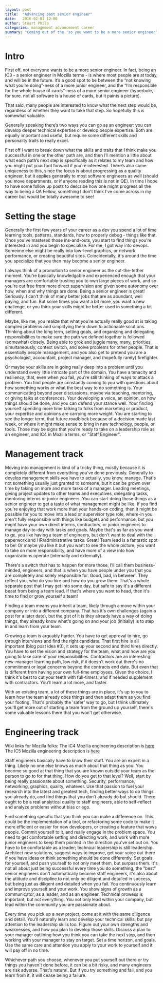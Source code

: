 ```yaml
---
layout: post
title:  "Advancing past senior engineer"
date:   2016-02-01 12:00
author: Stuart Philp
categories: management advancement career
summary: "Coming out of the 'so you want to be a more senior engineer' panel at <a href='https://wiki.mozilla.org/All_Hands/2015_Orlando'>Mozlando</a>, a few people have discussed with me what it would mean for them to take the next step in their careers, how do they do that and what are the options in front of them to continue to grow. There’s a lot of good info about this floating around our internal wiki’s, but those weren't geared to my team in particular, so it seemed like a bit of a blog post was in order."
---
```


# Intro #

First off, not everyone wants to be a more senior engineer. In fact, being an IC3 - a senior engineer in Mozilla terms - is where most people are at today, and will be in the future. It’s a good spot to be between the “not knowing what you’re doing”-ness of a more junior engineer, and the “I’m responsible for the whole house of cards”-ness of a more senior engineer (hyperbole, for sure. not all software is a house of cards, but it paints a picture).

That said, many people are interested to know what the next step would be, regardless of whether they want to take that step. So hopefully this is somewhat valuable.

Generally speaking there’s two ways you can go as an engineer: you can develop deeper technical expertise or develop people expertise. Both are equally important and useful, but require some different skills and personality traits to really excel.

First off I want to break down what the skills and traits that I think make you successful in one or the other path are, and then I’ll mention a little about what each path’s next step is specifically as it relates to my team and how you might put your foot forward if you’re interested. There’s also some uniqueness to this, since the focus is about progressing as a quality engineer, but it applies generally to most software engineers as well (should you move departments, or if anyone reading this is not in QE). In time I hope to have some follow up posts to describe how one might progress all the way to being a QA Fellow, something I don't think I've come across in my career but would be totally awesome to see!

# Setting the stage #

Generally the first few years of your career as a dev you spend a lot of time learning tools, patterns, standards, how to properly debug - things like that. Once you've mastered those ins-and-outs, you start to find things you're interested in and you begin to specialize. For me, I got way into devops. Someone else might be really into low-level graphics, or network performance, or creating beautiful sites. Coincidentally, it's around the time you specialize that you then may become a senior engineer.

I always think of a promotion to senior engineer as the cut-the-tether moment. You're basically knowledgable and experienced enough that your managers are comfortable trusting you to own large pieces of work, and so you're cut free from more direct supervision and given some autonomy over how, when and why things are done. Being a senior engineer is great! Seriously. I can't think of many better jobs that are as abundant, well paying, and fun. But some times you want a bit more, you want a new challenge, or you think your skills might be better used in something a bit different.

Maybe, like me, you realize that what you're actually really good at is taking complex problems and simplifying them down to actionable solutions. Thinking about the long term, setting goals, and organizing and delegating responsibilities to make sure the path we defined together is followed (somewhat) closely. Being able to grok and juggle many, many, priorities simultaneously, context switch, and solve problems for other people. That is essentially people management, and you also get to pretend you are a psychologist, accountant, project manager, and (hopefully rarely) firefighter.

Or maybe your skills are in going really deep into a problem until you understand every little intricate part of the domain. You have a tenacity and resiliency, that, even when you fail, you're still thinking of ways to attack a problem. You find people are constantly coming to you with questions about how something works or what the best way to do something is. Your communicating beyond peer discussions, maybe via teaching, mentoring, or giving talks at conferences. Your developing a voice, an opinion, on how things should be done, and you can defend your stance well. Your finding yourself spending more time talking to folks from marketing or product, your expertise and opinions are carrying more weight. You are starting to see the longer term, that future roadblock because of a decision made last week, or where it might make sense to bring in new technology, people, or tools. Those may be signs that you're ready to take on a leadership role as an engineer, and IC4 in Mozilla terms, or "Staff Engineer".


# Management track #
Moving into management is kind of a tricky thing, mostly because it is completely different from everything you've done previously. Generally to develop management skills you have to actually, you know, manage. That's not something usually just granted to someone, but it can be grown over time by taking on more and more tasks of a manager. Leading meetings, giving project updates to other teams and executives, delegating tasks, mentoring interns or junior engineers. You can start doing those things as a senior engineer to get a taste of what management might be like. If you find you're enjoying that work more than your hands-on coding, then it might be possible for you to move into a lead or supervisor type role, where-in you aren't fully responsible with things like budgets and performance, but you might have your own direct interns, contractors, or junior engineers to manage day-to-day with tasks and goals. Maybe that's as far as you want to go, you like having a team of engineers, but don't want to deal with the paperwork and HR/administrative tasks. Great! Team lead is a fantastic spot to be! Or maybe you like it but you want to see the whole picture, you want to take on more responsibility, and have more of a view into how organizations operate (internally and externally).

There's a switch that has to happen for more those, I'll call them business-minded, engineers, and that is when you have people under you that you are completely and solely responsible for. Good, bad, in between. They reflect you, who do you hire and how do you grow them. That's a whole separate post that I may get into some day, but safe to say it's a different beast from being a team lead. If that's where you want to head, then it's time to find or grow yourself a team!

Finding a team means you inherit a team, likely through a move within your company or into a different company. That has it's own challenges (again a post for a later date), but the gist of it is they already have a way of doing things, they already know what's going on and your job (initially) is to step in and learn from your team.

Growing a team is arguably harder. You have to get approval to hire, go through interviews and find the right candidate. That first hire is all important (blog post idea #3), it sets up your second and third hires directly. You have to set the vision and strategy for the team, what and how are you going to take care of your responsibilities. Contractors are an interesting new-manager learning path, low risk, if it doesn't work out there's no commitment or legal concerns beyond the contracts end date. But even that is different from having your own full-time employees. Given the choice, I think it's best to cut your teeth with full-timers, and if needed supplement with contractors. You'll learn a lot more, and faster.

With an existing team, a lot of these things are in place, it's up to you to learn how the team already does things and then adapt them as you find your footing. That's probably the 'safer' way to go, but I think ultimately you'll get more out of starting a team from the ground up yourself, there's some valuable lessons there that you won't get otherwise.

# Engineering track #

Wiki links for Mozilla folks:
The IC4 Mozilla engineering description is [here](https://intranet.mozilla.org/Engineering/LevelDescriptions#IC4)
The IC5 Mozilla engineering description is [here](https://intranet.mozilla.org/Engineering/LevelDescriptions#IC5)

Staff engineers basically have to know their stuff. You are an expert in a thing. Likely no one else knows as much about that thing as you. You become so good at that thing that you are known outside your team as the person to go to for that thing. How do you get to that level? Well, start by being really passionate about something. Security, performance, networking, graphics, quality, whatever. Use that passion to fuel your research into the latest and greatest tech, finding better ways to do things you already do, and find things that you don't already do but should. There ought to be a real analytical quality to staff engineers, able to self-reflect and analyze problems without bias or ego.

Find something specific that you think you can make a difference on. This could be the implementation of a tool, or refactoring some code to make it more efficient or easier for new developers, or creating a feature that wows people. Commit yourself to it, and really engage in the problem space. You need to get comfortable setting and directing work, and work with more junior engineers to keep them pointed in the direction you've set out on. You have to be comfortable as a leader; technical leadership is still leadership. Architect new solutions, suggest ways to improve, get your voice out there if you have ideas or think something should be done differently. Set goals for yourself, and push yourself to not only meet them, but surpass them. It's not all about just being successful every time you do something, the "best" senior engineers don't automatically become staff engineers, it's also about the attitude and discipline to not only be diligent and detailed in success, but being just as diligent and detailed when you fail. You continuously learn and improve yourself and your work. You show signs of growth as a communicator, as a leader, and as an engineer. Technical prowess is important, but not everything. You not only lead within your company, but lead within the community you are passionate about.

Every time you pick up a new project, come at it with the same diligence and detail. You'll naturally learn and develop your technical skills, but pay attention to the leadership skills too. Figure out your own strengths and weaknesses, and how you plan to develop those skills. Discuss a plan to your manager outlining how you think you can take the next step, and then working with your manager to stay on target. Set a time horizon, and goals. Use the same care and attention you apply to your work to yourself and it will pay off in no time.

Whichever path you choose, whenever you put yourself out there or try things you haven't done before, it can be a bit risky, and many engineers are risk adverse. That's natural. But if you try something and fail, and you learn from it, it will cease being a failure.
